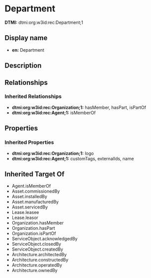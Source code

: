 # Department
**DTMI:** dtmi:org:w3id:rec:Department;1
## Display name
- **en:** Department
## Description
## Relationships
### Inherited Relationships
* **dtmi:org:w3id:rec:Organization;1:** hasMember, hasPart, isPartOf
* **dtmi:org:w3id:rec:Agent;1:** isMemberOf
## Properties
### Inherited Properties
* **dtmi:org:w3id:rec:Organization;1:** logo
* **dtmi:org:w3id:rec:Agent;1:** customTags, externalIds, name
## Inherited Target Of
* Agent.isMemberOf
* Asset.commissionedBy
* Asset.installedBy
* Asset.manufacturedBy
* Asset.servicedBy
* Lease.leasee
* Lease.leasor
* Organization.hasMember
* Organization.hasPart
* Organization.isPartOf
* ServiceObject.acknowledgedBy
* ServiceObject.closedBy
* ServiceObject.createdBy
* Architecture.architectedBy
* Architecture.constructedBy
* Architecture.operatedBy
* Architecture.ownedBy
